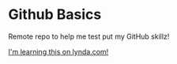 Github Basics
==============

Remote repo to help me test put my GitHub skillz!

[I'm learning this on lynda.com!](http://www.lynda.com)
